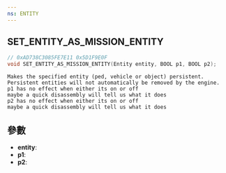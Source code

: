 ```yaml
---
ns: ENTITY
---
```

## SET_ENTITY_AS_MISSION_ENTITY

```c
// 0xAD738C3085FE7E11 0x5D1F9E0F
void SET_ENTITY_AS_MISSION_ENTITY(Entity entity, BOOL p1, BOOL p2);
```

```
Makes the specified entity (ped, vehicle or object) persistent. Persistent entities will not automatically be removed by the engine.  
p1 has no effect when either its on or off   
maybe a quick disassembly will tell us what it does  
p2 has no effect when either its on or off   
maybe a quick disassembly will tell us what it does  
```

## 參數
* **entity**: 
* **p1**: 
* **p2**: 

